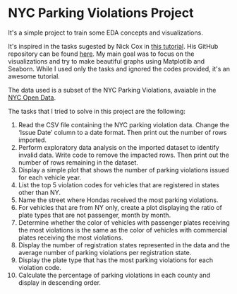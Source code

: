 # NYC Parking Violations Project
It's a simple project to train some EDA concepts and visualizations.

It's inspired in the tasks sugested by Nick Cox in [this tutorial](https://towardsdatascience.com/learn-python-data-analytics-by-example-ny-parking-violations-e1ce1847fa2). His GitHub repository can be found [here](https://github.com/nickdcox/learn-nyc-parking-violations/blob/main/violations.csv). My main goal was to focus on the visualizations and try to make beautiful graphs using Matplotlib and Seaborn. While I used only the tasks and ignored the codes provided, it's an awesome tutorial.

The data used is a subset of the NYC Parking Violations, avaiable in the [NYC Open Data](https://data.cityofnewyork.us/City-Government/Parking-Violations-Issued-Fiscal-Year-2021/pvqr-7yc4).

The tasks that I tried to solve in this project are the following:

  1. Read the CSV file containing the NYC parking violation data. Change the ‘Issue Date’ column to a date format. Then print out the number of rows imported.
  2. Perform exploratory data analysis on the imported dataset to identify invalid data. Write code to remove the impacted rows. Then print out the number of rows remaining in the dataset.
  3. Display a simple plot that shows the number of parking violations issued for each vehicle year.
  4. List the top 5 violation codes for vehicles that are registered in states other than NY.
  5. Name the street where Hondas received the most parking violations.
  6. For vehicles that are from NY only, create a plot displaying the ratio of plate types that are not passenger, month by month.
  7. Determine whether the color of vehicles with passenger plates receiving the most violations is the same as the color of vehicles with commercial plates receiving the most violations.
  8. Display the number of registration states represented in the data and the average number of parking violations per registration state.
  9. Display the plate type that has the most parking violations for each violation code.
  10. Calculate the percentage of parking violations in each county and display in descending order.
